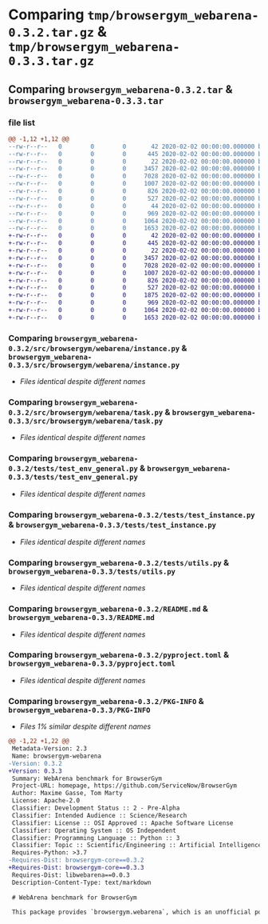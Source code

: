 # Comparing `tmp/browsergym_webarena-0.3.2.tar.gz` & `tmp/browsergym_webarena-0.3.3.tar.gz`

## Comparing `browsergym_webarena-0.3.2.tar` & `browsergym_webarena-0.3.3.tar`

### file list

```diff
@@ -1,12 +1,12 @@
--rw-r--r--   0        0        0       42 2020-02-02 00:00:00.000000 browsergym_webarena-0.3.2/requirements.txt
--rw-r--r--   0        0        0      445 2020-02-02 00:00:00.000000 browsergym_webarena-0.3.2/src/browsergym/webarena/__init__.py
--rw-r--r--   0        0        0       22 2020-02-02 00:00:00.000000 browsergym_webarena-0.3.2/src/browsergym/webarena/config.py
--rw-r--r--   0        0        0     3457 2020-02-02 00:00:00.000000 browsergym_webarena-0.3.2/src/browsergym/webarena/instance.py
--rw-r--r--   0        0        0     7028 2020-02-02 00:00:00.000000 browsergym_webarena-0.3.2/src/browsergym/webarena/task.py
--rw-r--r--   0        0        0     1007 2020-02-02 00:00:00.000000 browsergym_webarena-0.3.2/tests/test_env_general.py
--rw-r--r--   0        0        0      826 2020-02-02 00:00:00.000000 browsergym_webarena-0.3.2/tests/test_instance.py
--rw-r--r--   0        0        0      527 2020-02-02 00:00:00.000000 browsergym_webarena-0.3.2/tests/utils.py
--rw-r--r--   0        0        0       44 2020-02-02 00:00:00.000000 browsergym_webarena-0.3.2/.gitignore
--rw-r--r--   0        0        0      969 2020-02-02 00:00:00.000000 browsergym_webarena-0.3.2/README.md
--rw-r--r--   0        0        0     1064 2020-02-02 00:00:00.000000 browsergym_webarena-0.3.2/pyproject.toml
--rw-r--r--   0        0        0     1653 2020-02-02 00:00:00.000000 browsergym_webarena-0.3.2/PKG-INFO
+-rw-r--r--   0        0        0       42 2020-02-02 00:00:00.000000 browsergym_webarena-0.3.3/requirements.txt
+-rw-r--r--   0        0        0      445 2020-02-02 00:00:00.000000 browsergym_webarena-0.3.3/src/browsergym/webarena/__init__.py
+-rw-r--r--   0        0        0       22 2020-02-02 00:00:00.000000 browsergym_webarena-0.3.3/src/browsergym/webarena/config.py
+-rw-r--r--   0        0        0     3457 2020-02-02 00:00:00.000000 browsergym_webarena-0.3.3/src/browsergym/webarena/instance.py
+-rw-r--r--   0        0        0     7028 2020-02-02 00:00:00.000000 browsergym_webarena-0.3.3/src/browsergym/webarena/task.py
+-rw-r--r--   0        0        0     1007 2020-02-02 00:00:00.000000 browsergym_webarena-0.3.3/tests/test_env_general.py
+-rw-r--r--   0        0        0      826 2020-02-02 00:00:00.000000 browsergym_webarena-0.3.3/tests/test_instance.py
+-rw-r--r--   0        0        0      527 2020-02-02 00:00:00.000000 browsergym_webarena-0.3.3/tests/utils.py
+-rw-r--r--   0        0        0     1875 2020-02-02 00:00:00.000000 browsergym_webarena-0.3.3/.gitignore
+-rw-r--r--   0        0        0      969 2020-02-02 00:00:00.000000 browsergym_webarena-0.3.3/README.md
+-rw-r--r--   0        0        0     1064 2020-02-02 00:00:00.000000 browsergym_webarena-0.3.3/pyproject.toml
+-rw-r--r--   0        0        0     1653 2020-02-02 00:00:00.000000 browsergym_webarena-0.3.3/PKG-INFO
```

### Comparing `browsergym_webarena-0.3.2/src/browsergym/webarena/instance.py` & `browsergym_webarena-0.3.3/src/browsergym/webarena/instance.py`

 * *Files identical despite different names*

### Comparing `browsergym_webarena-0.3.2/src/browsergym/webarena/task.py` & `browsergym_webarena-0.3.3/src/browsergym/webarena/task.py`

 * *Files identical despite different names*

### Comparing `browsergym_webarena-0.3.2/tests/test_env_general.py` & `browsergym_webarena-0.3.3/tests/test_env_general.py`

 * *Files identical despite different names*

### Comparing `browsergym_webarena-0.3.2/tests/test_instance.py` & `browsergym_webarena-0.3.3/tests/test_instance.py`

 * *Files identical despite different names*

### Comparing `browsergym_webarena-0.3.2/tests/utils.py` & `browsergym_webarena-0.3.3/tests/utils.py`

 * *Files identical despite different names*

### Comparing `browsergym_webarena-0.3.2/README.md` & `browsergym_webarena-0.3.3/README.md`

 * *Files identical despite different names*

### Comparing `browsergym_webarena-0.3.2/pyproject.toml` & `browsergym_webarena-0.3.3/pyproject.toml`

 * *Files identical despite different names*

### Comparing `browsergym_webarena-0.3.2/PKG-INFO` & `browsergym_webarena-0.3.3/PKG-INFO`

 * *Files 1% similar despite different names*

```diff
@@ -1,22 +1,22 @@
 Metadata-Version: 2.3
 Name: browsergym-webarena
-Version: 0.3.2
+Version: 0.3.3
 Summary: WebArena benchmark for BrowserGym
 Project-URL: homepage, https://github.com/ServiceNow/BrowserGym
 Author: Maxime Gasse, Tom Marty
 License: Apache-2.0
 Classifier: Development Status :: 2 - Pre-Alpha
 Classifier: Intended Audience :: Science/Research
 Classifier: License :: OSI Approved :: Apache Software License
 Classifier: Operating System :: OS Independent
 Classifier: Programming Language :: Python :: 3
 Classifier: Topic :: Scientific/Engineering :: Artificial Intelligence
 Requires-Python: >3.7
-Requires-Dist: browsergym-core==0.3.2
+Requires-Dist: browsergym-core==0.3.3
 Requires-Dist: libwebarena==0.0.3
 Description-Content-Type: text/markdown
 
 # WebArena benchmark for BrowserGym
 
 This package provides `browsergym.webarena`, which is an unofficial port of the [WebArena](https://webarena.dev/) benchmark for BrowserGym.
```

